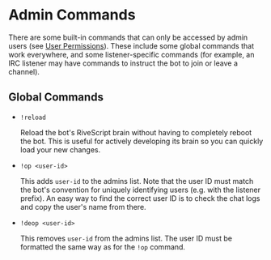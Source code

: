 # Admin Commands

There are some built-in commands that can only be accessed by admin users
(see [User Permissions](./User-Permissions.md)). These include some global
commands that work everywhere, and some listener-specific commands (for example,
an IRC listener may have commands to instruct the bot to join or leave a
channel).

## Global Commands

* `!reload`

  Reload the bot's RiveScript brain without having to completely reboot the bot.
  This is useful for actively developing its brain so you can quickly load your
  new changes.

* `!op <user-id>`

  This adds `user-id` to the admins list. Note that the user ID must match the
  bot's convention for uniquely identifying users (e.g. with the listener
  prefix). An easy way to find the correct user ID is to check the chat logs
  and copy the user's name from there.

* `!deop <user-id>`

  This removes `user-id` from the admins list. The user ID must be formatted
  the same way as for the `!op` command.
